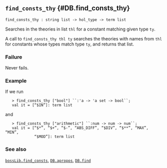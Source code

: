 ## `find_consts_thy` {#DB.find_consts_thy}


```
find_consts_thy : string list -> hol_type -> term list
```



Searches in the theories in list `thl` for a constant matching given type `ty`.


A call to `find_consts_thy thl ty` searches the theories with names from `thl` for constants whose types match type `ty`, and returns that list.

### Failure

Never fails.

### Example

If we run
    
       > find_consts_thy ["bool"] ``:'a -> 'a set -> bool``;
       val it = [“$IN”]: term list
    
and
    
       > find_consts_thy ["arithmetic"] ``:num -> num -> num``;
       val it = [“$*”, “$+”, “$-”, “ABS_DIFF”, “$DIV”, “$**”, “MAX”, “MIN”,
                 “$MOD”]: term list
    

### See also

[`bossLib.find_consts`](#bossLib.find_consts), [`DB.apropos`](#DB.apropos), [`DB.find`](#DB.find)

